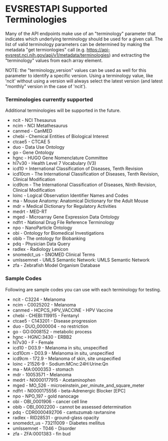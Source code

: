 <a name="top" />

# EVSRESTAPI Supported Terminologies

Many of the API endpoints make use of an "terminology" parameter that indicates
which underlying terminology should be used for a given call. The list of valid
terminology parameters can be determined by making the metadata "get termionlogies"
call (e.g. https://api-evsrest.nci.nih.gov/api/v1/metadata/terminologies) and extracting
the "terminology" values from each array element.

NOTE: the "terminology_version" values can be used as well for this parameter to
identify a specific version. Using a terminology value, like 'ncit' without using
a version will always select the latest version (and latest "monthly" version in
the case of 'ncit').

### Terminologies currently supported

Additional terminologies will be supported in the future.

- ncit - NCI Thesaurus
- ncim - NCI Metathesaurus
- canmed - CanMED
- chebi - Chemical Entities of Biological Interest
- ctcae5 - CTCAE 5
- duo - Data Use Ontology
- go - Gene Ontology
- hgnc - HUGO Gene Nomenclature Committee
- hl7v30 - Health Level 7 Vocabulary (V3)
- icd10 = International Classification of Diseases, Tenth Revision
- icd10cm - The International Classification of Diseases, Tenth Revision, Clinical Modification
- icd9cm - The International Classification of Diseases, Ninth Revision, Clinical Modification
- loinc - Logical Observation Identifier Names and Codes
- ma - Mouse Anatomy: Anatomical Dictionary for the Adult Mouse
- mdr = Medical Dictionary for Regulatory Activities
- medrt - MED-RT
- mged - Microarray Gene Expression Data Ontology
- ndfrt - National Drug File Reference Terminology
- npo - NanoParticle Ontology
- obi - Ontology for Biomedical Investigations
- obib - The ontology for Biobanking
- pdq - Physician Data Query
- radlex - Radiology Lexicon
- snomedct_us - SNOMED Clinical Terms
- umlssemnet - UMLS Semantic Network: UMLS Semantic Network
- zfa - Zebrafish Model Organism Database

### Sample Codes

Following are sample codes you can use with each terminology for testing.

- ncit - C3224 - Melanoma
- ncim - C0025202 - Melanoma
- canmed - HCPCS_HPV_VACCINE - HPV Vaccine
- chebi - CHEBI:119915 - Fentanyl
- ctcae5 - C143201 - Disease progression
- duo - DUO_0000004	- no restriction
- go - GO:0008152 - metabolic process
- hgnc - HGNC:3430 - ERBB2
- hl7v30 - F - Female
- icd10 - D03.9 - Melanoma in situ, unspecified
- icd10cm - D03.9 - Melanoma in situ, unspecified
- icd9cm - 172.9 - Melanoma of skin, site unspecified
- loinc - 21526-9 - Sodium:MCnc:24H:Urine:Qn
- ma - MA:0000353 - stomach
- mdr - 10053571 - Melanoma
- medrt - N0000177915 - Acetaminophen
- mged - MO_526 - microeinstein_per_minute_and_square_meter
- ndfrt - N0000175556 - beta-Adrenergic Blocker [EPC]
- npo - NPO_197	- gold nanocage
- obi - OBI_0001906 - cancer cell line
- obib - OBI_0002200 - cannot be assessed determination
- pdq - CDR0000492706 - cantuzumab ravtansine
- radlex - 	RID28531 - ground-glass opacity
- snomedct_us - 73211009 - Diabetes mellitus
- umlssemnet - T046 - Disorder
- zfa - ZFA:0001383 - fin bud
